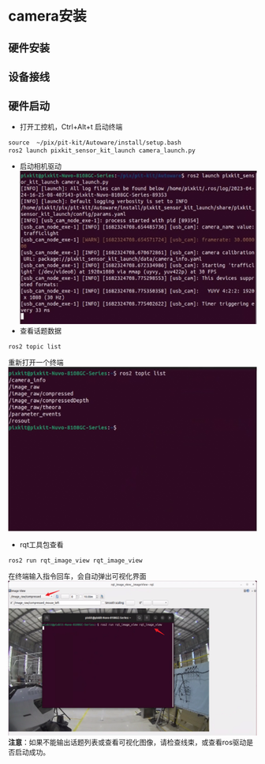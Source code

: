 # camera安装
## 硬件安装
## 设备接线
## 硬件启动
- 打开工控机，Ctrl+Alt+t 启动终端
```shell
source  ~/pix/pit-kit/Autoware/install/setup.bash 
ros2 launch pixkit_sensor_kit_launch camera_launch.py 
```
- 启动相机驱动
    ![avatar](./image/camera_picture/Snipaste_2023-04-24_16-25-22.png)
- 查看话题数据
```shell
ros2 topic list
```
重新打开一个终端
    ![avatar](./image/camera_picture/Snipaste_2023-04-24_16-26-17.png)
- rqt工具包查看
```shell
ros2 run rqt_image_view rqt_image_view
```
在终端输入指令回车，会自动弹出可视化界面
    ![avatar](./image/camera_picture/Snipaste_2023-04-24_16-28-52.png)
**注意**：如果不能输出话题列表或查看可视化图像，请检查线束，或查看ros驱动是否启动成功。